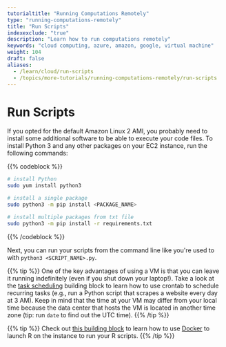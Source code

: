 ```yaml
---
tutorialtitle: "Running Computations Remotely"
type: "running-computations-remotely"
title: "Run Scripts"
indexexclude: "true"
description: "Learn how to run computations remotely"
keywords: "cloud computing, azure, amazon, google, virtual machine"
weight: 104
draft: false
aliases:
  - /learn/cloud/run-scripts
  - /topics/more-tutorials/running-computations-remotely/run-scripts
---
```


# Run Scripts

If you opted for the default Amazon Linux 2 AMI, you probably need to install some additional software to be able to execute your code files. To install Python 3 and any other packages on your EC2 instance, run the following commands:

{{% codeblock %}}

```bash
# install Python
sudo yum install python3

# install a single package
sudo python3 -m pip install <PACKAGE_NAME>

# install multiple packages from txt file
sudo python3 -m pip install -r requirements.txt
```

{{% /codeblock %}}

Next, you can run your scripts from the command line like you're used to with `python3 <SCRIPT_NAME>.py`.

{{% tip %}}
One of the key advantages of using a VM is that you can leave it running indefinitely (even if you shut down your laptop!). Take a look at the [task scheduling](https://tilburgsciencehub.com/topics/automation/automation-tools/task-automation/task-scheduling/) building block to learn how to use crontab to schedule recurring tasks (e.g., run a Python script that scrapes a website every day at 3 AM). Keep in mind that the time at your VM may differ from your local time because the data center that hosts the VM is located in another time zone (tip: run `date` to find out the UTC time).
{{% /tip %}}

{{% tip %}}
Check out [this building block](https://tilburgsciencehub.com/topics/automation/replicability/cloud-computing/rstudio-aws/) to learn how to use [Docker](https://tilburgsciencehub.com/topics/automation/replicability/docker/#docker-ezo) to launch R on the instance to run your R scripts.
{{% /tip %}}
